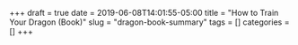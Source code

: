 +++ 
draft = true
date = 2019-06-08T14:01:55-05:00
title = "How to Train Your Dragon (Book)"
slug = "dragon-book-summary" 
tags = []
categories = []
+++
